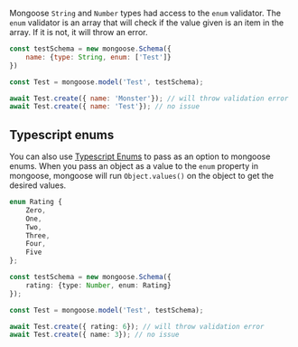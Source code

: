 Mongoose `String` and `Number` types had access to the `enum` validator.
The `enum` validator is an array that will check if the value given is an item in the array.
If it is not, it will throw an error.

```javascript
const testSchema = new mongoose.Schema({
    name: {type: String, enum: ['Test']}
})

const Test = mongoose.model('Test', testSchema);

await Test.create({ name: 'Monster'}); // will throw validation error
await Test.create({ name: 'Test'}); // no issue
```

## Typescript enums

You can also use [Typescript Enums](https://www.typescriptlang.org/docs/handbook/enums.html) to pass as an option to mongoose enums.
When you pass an object as a value to the `enum` property in mongoose, mongoose will run `Object.values()` on the object to get the desired values.

```typescript
enum Rating {
    Zero,
    One,
    Two,
    Three,
    Four,
    Five
};

const testSchema = new mongoose.Schema({
    rating: {type: Number, enum: Rating}
});

const Test = mongoose.model('Test', testSchema);

await Test.create({ rating: 6}); // will throw validation error
await Test.create({ name: 3}); // no issue
```

